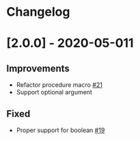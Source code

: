 # Changelog

# [2.0.0] - 2020-05-011

## Improvements
- Refactor procedure macro [#21](https://github.com/infinyon/node-bindgen/pull/21)
- Support optional argument

## Fixed

- Proper support for boolean [#19](https://github.com/infinyon/node-bindgen/pull/19)